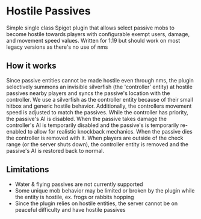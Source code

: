 # Hostile Passives

Simple single class Spigot plugin that allows select passive mobs to become hostile towards players with configurable exempt users, damage, and movement speed values. Written for 1.19 but should work on most legacy versions as there's no use of nms

## How it works
Since passive entities cannot be made hostile even through nms, the plugin selectively summons an invisible silverfish (the 'controller' entity) at hostile passives nearby players and syncs the passive's location with the controller. We use a silverfish as the controller entity because of their small hitbox and generic hostile behavior. Additionally, the controllers movement speed is adjusted to match the passives. While the controller has priority, the passive's AI is disabled. When the passive takes damage the controller's AI is temporarily disabled and the passive's is temporarily re-enabled to allow for realistic knockback mechanics. When the passive dies the controller is removed with it. When players are outside of the check range (or the server shuts down), the controller entity is removed and the passive's AI is restored back to normal.

## Limitations
* Water & flying passives are not currently supported
* Some unique mob behavior may be limited or broken by the plugin while the entity is hostile, ex. frogs or rabbits hopping
* Since the plugin relies on hostile entities, the server cannot be on peaceful difficulty and have hostile passives
